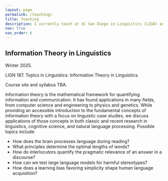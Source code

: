 ```yaml
---
layout: page
permalink: /teaching/
title: Teaching
description: I currently teach at UC San Diego in Linguistics (LIGN) and Data Science (DSC).
nav: true
nav_order: 6
---
```


## Information Theory in Linguistics
Winter 2025. 

LIGN 187. Topics in Linguistics: Information Theory in Linguistics.

Course site and syllabus TBA.

Information theory is the mathematical framework for quantifying information and
communication. It has found applications in many fields, from computer science
and engineering to physics and genetics. While providing an accessible
introduction to the fundamental concepts of information theory with a focus on
linguistic case studies, we discuss applications of those concepts in both classic
and recent research in linguistics, cognitive science, and natural language
processing.
Possible topics include:
- How does the brain processes language during reading?
- What principles determine the optimal lengths of words?
- How do interlocutors quantify the pragmatic relevance of an answer in a discourse?
- How can we test large language models for harmful stereotypes?
- How does a learning bias favoring simplicity shape human language acquisition?